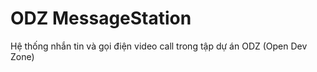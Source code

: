 # ODZ MessageStation 
Hệ thống  nhắn tin và gọi điện video call trong tập dự án ODZ (Open Dev Zone)
